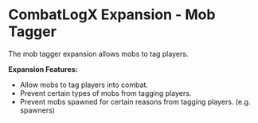 # CombatLogX Expansion - Mob Tagger
The mob tagger expansion allows mobs to tag players.

**Expansion Features:**
- Allow mobs to tag players into combat.
- Prevent certain types of mobs from tagging players.
- Prevent mobs spawned for certain reasons from tagging players. (e.g. spawners)